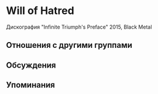 # Will of Hatred

Дискография
"Infinite Triumph's Preface" 2015, Black Metal

## Отношения с другими группами


## Обсуждения


## Упоминания

